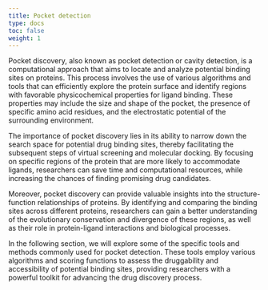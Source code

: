 ```yaml
---
title: Pocket detection
type: docs
toc: false
weight: 1
---
```


Pocket discovery, also known as pocket detection or cavity detection, is a computational approach that aims to locate and analyze potential binding sites on proteins.
This process involves the use of various algorithms and tools that can efficiently explore the protein surface and identify regions with favorable physicochemical properties for ligand binding.
These properties may include the size and shape of the pocket, the presence of specific amino acid residues, and the electrostatic potential of the surrounding environment.

The importance of pocket discovery lies in its ability to narrow down the search space for potential drug binding sites, thereby facilitating the subsequent steps of virtual screening and molecular docking.
By focusing on specific regions of the protein that are more likely to accommodate ligands, researchers can save time and computational resources, while increasing the chances of finding promising drug candidates.

Moreover, pocket discovery can provide valuable insights into the structure-function relationships of proteins.
By identifying and comparing the binding sites across different proteins, researchers can gain a better understanding of the evolutionary conservation and divergence of these regions, as well as their role in protein-ligand interactions and biological processes.

In the following section, we will explore some of the specific tools and methods commonly used for pocket detection.
These tools employ various algorithms and scoring functions to assess the druggability and accessibility of potential binding sites, providing researchers with a powerful toolkit for advancing the drug discovery process.

<!-- REFERENCES -->
